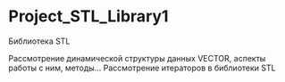 # Project_STL_Library1

Библиотека STL 

Рассмотрение динамической структуры данных VECTOR, аспекты работы с ним, методы...
Рассмотрение итераторов в библиотеки STL
